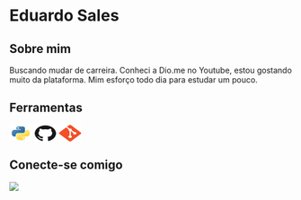 # Eduardo Sales

## Sobre mim
Buscando mudar de carreira. Conheci a Dio.me no Youtube, estou gostando muito da plataforma. Mim esforço todo dia para estudar um pouco.

## Ferramentas
<img align="center" alt="PYTHON" height="30" width="40" src="https://raw.githubusercontent.com/devicons/devicon/master/icons/python/python-original.svg">
  <img align="center" alt="GITHUB" height="30" width="40" src="https://raw.githubusercontent.com/devicons/devicon/master/icons/github/github-original.svg">
  <img align="center" alt="GIT" height="30" width="40" src="https://raw.githubusercontent.com/devicons/devicon/master/icons/git/git-original.svg">

## Conecte-se comigo
<a href="https://www.linkedin.com/in/eduardosales725" target="_blank"><img src="https://img.shields.io/badge/-LinkedIn-%230077B5?style=for-the-badge&logo=linkedin&logoColor=white" target="_blank"></a> 